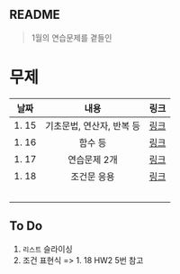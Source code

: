 ## README

> 1월의 연습문제를 곁들인

# 무제

| 날짜  |           내용            |         링크          |
| :---: | :-----------------------: | :-------------------: |
| 1. 15 | 기초문법, 연산자, 반복 등 | [링크](./22'.1.15.md) |
| 1. 16 |          함수 등          | [링크](./22'.1.16.md) |
| 1. 17 |       연습문제 2개        | [링크](./22'.1.17.md) |
| 1. 18 |        조건문 응용        | [링크](./22'.1.18.md) |
|       |                           |                       |
|       |                           |                       |
|       |                           |                       |
|       |                           |                       |
|       |                           |                       |



## To Do

1. `리스트` 슬라이싱
2. 조건 표현식 => 1. 18 HW2 5번 참고
